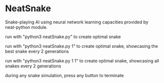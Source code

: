 # NeatSnake
Snake-playing AI using neural network learning capacities provided by neat-python module.

run with "python3 neatSnake.py" to create optimal snake

run with "python3 neatSnake.py 1" to create optimal snake, showcasing the best snake every 2 generations

run with "python3 neatSnake.py 1 1" to create optimal snake, showcasing all snakes every 2 generations

during any snake simulation, press any button to terminate

